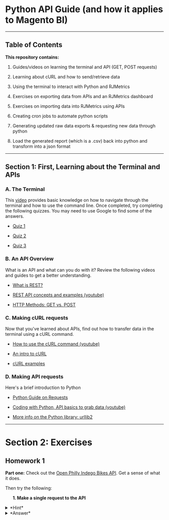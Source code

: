 # Python API Guide (and how it applies to Magento BI)
----
## Table of Contents
**This repository contains:**

1. Guides/videos on learning the terminal and API (GET, POST requests)

2. Learning about cURL and how to send/retrieve data

3. Using the terminal to interact with Python and RJMetrics

4. Exercises on exporting data from APIs and an RJMetrics dashboard

5. Exercises on importing data into RJMetrics using APIs

6. Creating cron jobs to automate python scripts

7. Generating updated raw data exports & requesting new data through python

8. Load the generated report (which is a .csv) back into python and transform into a json format

----
## Section 1: First, Learning about the Terminal and APIs
### A. The Terminal

This [video](https://www.youtube.com/watch?v=jDINUSK7rXE) provides basic knowledge on how to navigate through the terminal  and how to use the command line.
Once completed, try completing the following quizzes. You may need to use Google to find some of the answers.

* [Quiz 1](http://www.ch.embnet.org/CoursEMBnet/Exercises/Quiz/quix1.html)

* [Quiz 2](http://www.ch.embnet.org/CoursEMBnet/Exercises/Quiz/quix2.html)

* [Quiz 3](http://www.ch.embnet.org/CoursEMBnet/Exercises/Quiz/quix3.html)

### B. An API Overview

What is an API and what can you do with it? Review the following videos and guides to get a better understanding.

* [What is REST?](http://www.restapitutorial.com/lessons/whatisrest.html)

* [REST API concepts and examples (youtube)](https://www.youtube.com/watch?v=7YcW25PHnAA)

* [HTTP Methods: GET vs. POST](https://www.w3schools.com/tags/ref_httpmethods.asp)

### C. Making cURL requests

Now that you've learned about APIs, find out how to transfer data in the terminal using a cURL command.

* [How to use the cURL command (youtube)](https://www.youtube.com/watch?v=WxUVU0b95Oc)

* [An intro to cURL](https://gist.github.com/joyrexus/85bf6b02979d8a7b0308)

* [cURL examples](https://www.rosehosting.com/blog/curl-command-examples/)

### D. Making API requests

Here's a brief introduction to Python

* [Python Guide on Requests](http://docs.python-requests.org/en/master/)

* [Coding with Python, API basics to grab data (youtube)](https://www.youtube.com/watch?v=pxofwuWTs7c)

* [More info on the Python library: urllib2](https://docs.python.org/2/library/urllib2.html)

----
# Section 2: Exercises

## Homework 1

**Part one:**
Check out the [Open Philly Indego Bikes API](https://www.opendataphilly.org/dataset/bike-share-stations). 
Get a sense of what it does. 

Then try the following:

&nbsp;&nbsp;&nbsp;&nbsp;&nbsp;&nbsp;**1. Make a single request to the API**

<details>
<summary> *Hint* </summary>
*Use the [requests](http://docs.python-requests.org/en/master/user/quickstart/) library*
</details>

<details>
<summary> *Answer* </summary>
```
import requests
import json
import zipfile

url = 'https://api.phila.gov/bike-share-stations/v1'

headers = requests.utils.default_headers()

headers.update(
    {
        'User-Agent': 'Random User',
    }
)
print headers
response = requests.get(url, headers=headers)
```
</details>

&nbsp;&nbsp;&nbsp;&nbsp;&nbsp;&nbsp;**2. Save the output to a .txt file**

<details>
<summary> Answer </summary>
```
mydata = json.loads(response.text)
file = open("indego.txt", "w")  #to create an empty file?? "w" = writing
file.write(json.dumps(mydata, indent=4)) #json formatting
file.close()
```
</details>

&nbsp;&nbsp;&nbsp;&nbsp;&nbsp;&nbsp;**3. Format the output in a pretty json format (You should be able to do this with one line of code)**

<details>
<summary> *Answer* </summary>
*Reference the file.write command above*
</details>

**Part two:**
Check out the Help Center article on [export APIs](https://support.rjmetrics.com/hc/en-us/articles/204674465-Automating-data-retrieval-with-the-Data-Export-API) in RJMetrics and then try the following.
     
&nbsp;&nbsp;&nbsp;&nbsp;&nbsp;&nbsp;**1. Export a specific report (in RJMetrics); save the contents to a .txt file**

<details>
<summary>*Answer in Terminal*</summary>
```
curl -H "X-RJM-API-Key: *your_key*" https://api.rjmetrics.com/0.1/figure/*figure_id*/export -o "part2.txt"
```
</details>

&nbsp;&nbsp;&nbsp;&nbsp;&nbsp;&nbsp;**2. Export a .csv through a raw data export (try doing this in both the terminal and python)**

<details>
<summary>*Answer in Python* </summary>
```
exportid = 'INSERT EXPORT ID HERE'
apikey = 'INSERT API KEY HERE'

url1 = 'https://api.rjmetrics.com/0.1/export/' + exportid

h = {'X-RJM-API-Key': apikey}
response1 = requests.get(url1, headers=h)
print response1      

with open("example.zip", 'w') as f:
    f.write(response1.content)
zip = zipfile.ZipFile('example.zip')
zip.extractall()
```
</details>

<details> 
<summary> *Answer in Terminal* </summary>
```
curl -H "X-RJM-API-Key: *your_key*" https://api.rjmetrics.com/0.1/export/*table_id* > "part2-1.zip"
unzip exercise2.zip
```
</details>

*Note: You'll need to create a report and a raw data export to be able to do this. You cannot use a tabular report.*

This will require some googling to understand. Try to understand what you're doing along the way, and not just copy and paste indiscriminately.

Good luck!

----
## Homework 2: Import API Exercise

**Task:**

Now that you know how to export data, now try importing into RJMetrics. You can reference this [python article](http://docs.python-requests.org/en/master/user/quickstart/).

Also, read this [Developers Article](http://developers.rjmetrics.com/cloudbi/api.html) as well as this [Help Center Article](https://support.rjmetrics.com/hc/en-us/articles/204674775-Using-the-CloudBI-Import-API) for details on how to get authenticated with the Data Import API.

For this exercise, try importing only one line of data such as:

```
data = {
  "keys": ["id"],
  "id": 1,
  "email": "joe@schmo.com",
  "status": "pending",
  "created_at": "2012-08-01 14:22:32"
}
```

<details> 
  <summary>*Answer* </summary>
```
clientid = 'INSERT CLIENT ID HERE'
tableid = 'INSERT TABLE ID HERE'
apikey = 'INSERT API KEY HERE'

url = 'https://connect.rjmetrics.com/v2/client/' + clientid + '/table/' + tableid + '/data?apikey=' + apikey

h = {'Content-type': 'application/json'}
response1 = requests.post(url, headers = h, json=data)
print response1.content 
```
</details>


----
## Homework 3: Importing multiple records

You now know how to send one data point. How do you send more than that?

**Task:**

Send multiple records to the RJMetrics API using a for loop.
For example, something like this:

```
data1 = [{
#   "keys": ["id"],
  "id": 1,
  "email": "joe@schmo.com",
  "status": "pending",
  "created_at": "2012-08-01 14:22:32"
},{
  "id": 2,
  "email": "anne@schmo.com",
  "status": "pending",
  "created_at": "2012-08-03 23:12:30"
},{
  "id": 1,
  "email": "joe@schmo.com",
  "status": "complete",
  "created_at": "2012-08-05 04:51:02"
}]
```

<details>
<summary> *Answer* </summary>
```
import requests
import json

data1 = [{
#   "keys": ["id"],
  "id": 1,
  "email": "joe@schmo.com",
  "status": "pending",
  "created_at": "2012-08-01 14:22:32"
},{
  "id": 2,
  "email": "anne@schmo.com",
  "status": "pending",
  "created_at": "2012-08-03 23:12:30"
},{
  "id": 1,
  "email": "joe@schmo.com",
  "status": "complete",
  "created_at": "2012-08-05 04:51:02"
}]

clientid = 'INSERT CLIENT ID HERE'
tableid = 'INSERT TABLE ID HERE'
apikey = 'INSERT API KEY HERE'

url = 'https://connect.rjmetrics.com/v2/client/' + clientid + '/table/' + tableid + '/data?apikey=' + apikey

h = {'Content-type': 'application/json'}

for i in data1:
    i.update({"keys": ["id"]})
    response = requests.post(url, headers = h, json=i)
    print response.content
print data1
```
</details>

----
## Homework 4: Importing indegoBike data into RJMetrics

Now that you're comfortable using a for loop to import multiple lines of data, it's time to request and import real data. 

**Task:** 

* Write a script which requests [indegoBike](https://www.rideindego.com/stations/json/) data and post it to the RJMetrics API.
 * The data contains several nests. We are only looking to import data contained in **properties**.
* Amend the script to add the current timestamp to each record. e.g., "time": "2017-02-24 00:00:00"
* Import the data into RJMetrics as a new table

This will take you more time than previous assignments

<details>
<summary> *Hint* </summary>
For the third bullet, you will need to set a primary key. Will any of the columns work?
</details>

<details>
<summary> *Answer* </summary>
```
import requests
import json
from datetime import datetime

# Requesting indego data
url = 'https://www.rideindego.com/stations/json/'

headers = requests.utils.default_headers()

headers.update(
    {
        'User-Agent': 'Random User',
    }
)
response = requests.get(url, headers=headers)
mydata = json.loads(response.text)

# Parsing out only the Properties category, appending list to d1
d1 = []
for x in mydata['features']:
    d1.append((x['properties']))
    
    
# Specifying import location
clientid = 'ENTER CLIENT ID HERE'
akey = 'ENTER API KEY HERE'
tablename = 'ENTER TABLE NAME HERE'


rjurl = 'https://connect.rjmetrics.com/v2/client/' +  clientid + '/table/' + tablename + '/data?apikey=' + akey

h = {'Content-type': 'application/json'}


# Importing bike data into RJMetrics
for i in d1:
    i.update({"timestamp": datetime.now().strftime('%Y-%m-%d %H:%M:%S')}) # Adding timestamp column
    i.update({"keys": ["kioskId","timestamp"]}) # This is the primary key
    response = requests.post(rjurl, headers = h, json=i)
    print response.content # Prints data for each bike station (to confirm loop works correctly)

print json.dumps(d1, indent = 4) # Prints in json format
```
</details>

----
## Homework 5: Adding a cron job

What if you wanted to complete the task of Homework 4 at each hour of the day?
This is where you will need to set up a cron job

**Task:**

Find out more about cron jobs on Google and set one up through the terminal
Have it run at each hour

*Note: This will not work if you've been using a notebook style editor such as Jupyter Notebooks. You will need to execute python files (.py) through the terminal.*

----
## Homework 6: Generating fresh reports

A raw data export is useful for clients as they can view data in RJMetrics as a .csv. The issue is that a raw export only takes a snapshot of the table based on when the export was created. 

We've already learned how to export an exisiting raw data export using the export API. Can you figure out how to generate 'fresh exports' using the export API? Use the current [Help Center article](https://support.rjmetrics.com/hc/en-us/articles/204674465-Automating-data-retrieval-with-the-Data-Export-API) for clues.

**Task:**

* **Part One:** Create an initial data export in the front end
* **Part Two:** Send a POST request to the export API to generate an updated copy of the initial data export
* **Part Three:** Obtain the updated export's export_id
* **Part Four** Send a POST request containing the new export_id and download the zip file

*Note: There may be a delay for the newly created export ID to generate. How do you account for this when trying to complete this assignment in one python file?*

*Your code should work seemlessly after entering the intial table id*

<details>
<summary> *Answer, Part One && Two* </summary>
```
import requests
import json
import zipfile
import time

# Fill in following criteria
tableid = 'INSERT TABLE ID HERE'
exportname = 'INSERT EXPORT NAME HERE'
apikey = 'INSERT API KEY HERE'

# Send POST request to existing Raw Data Export
# Generates new Export with new Table ID
# Prints new Table ID
url = 'https://api.rjmetrics.com/0.1/export/' + tableid + '/copy'
h = {'X-RJM-API-Key': apikey}
data = {'name': exportname}

response2 = requests.post(url, headers=h, data = data)
```
</details>

<details>
<summary> *Answer, Part Three* </summary>
```
newid = json.loads(response2.content)

print "New Export ID: " + str(newid['export_id'])
```
</details>

<details>
<summary> *Answer, to Note* </summary>
```
# Loop to wait for new Export ID to generate
status = ''
while status != 'Completed':
	print 'Waiting for Raw Data Export to load.'
	time.sleep(5)
	info = requests.get('https://api.rjmetrics.com/0.1/export/' + str(newid['export_id']) + '/info', headers = h)
	status = json.loads(info.content)['status']
```
</details>

<details>
<summary> *Answer, Part Four* </summary>
```
# Requesting new information and saving zip
url3 = 'https://api.rjmetrics.com/0.1/export/' + str(newid['export_id'])

h = {'X-RJM-API-Key': apikey}
response1 = requests.get(url3, headers=h)
print "Response Code: " + str(response1.status_code)

with open("log.zip", 'w') as f:
    f.write(response1.content)
zip = zipfile.ZipFile('log.zip')
zip.extractall()
```
</details>

----
## Homework 7: Continuation of Homework 6

Now that you have downloaded the new export as a zip and extracted the csv, write a script that imports the csv into python and transform it into a JSON format.

*The application here is streamlining a way for clients to extract data out of Magento BI into another integration they use.*

<details>
<summary> *Answer* </summary>
```
import csv

# Fill in following criteria

clientid = 'INSERT CLIENT ID HERE'
apikey = 'INSERT API KEY HERE'
exportname = 'INSERT EXPORT NAME HERE'
primarykey = 'ENTER THE PRIMARY KEY OF THE TABLE HERE'
tablename = 'ENTER NAME OF THE NEW TABLE NAME'

arr = []

with open(exportname + '.csv') as f:
    reader = csv.DictReader(f)
    for row in reader:
        arr.append(row)
     
        
jsonText = json.dumps(arr, indent = 4)
print jsonText # To make sure the data is in the correct JSON format


# Posting the data into an API. We use RJMetrics here as an example.
posturl = 'https://connect.rjmetrics.com/v2/client/' + clientid + '/table/' + tablename + '/data?apikey=' + apikey

h = {'Content-type': 'application/json'}

for i in arr:
    i.update({"keys": [clientid]})
    response = requests.post(posturl, headers = h, json=i)
    print response.content
```
</details>

### Bonus:
Many integrations (RJMetrics included) place a cap on the maximum number of requests that can be sent at a time. Can you come up with a way to get around this by sending requests in batches?

<details>
<summary> *Answer* </summary>
```
for i in arr:
    i.update({"keys": [primarykey]}) # Adds PK
group = [arr[i:i+100] for i in range(0, len(arr), 100)] # Groups data in sets of 100

for i in group: # Send POST request in batches of 100 records at a time
    response = requests.post(posturl, headers = h, json=i)
    print response.content
```
</details>

----



